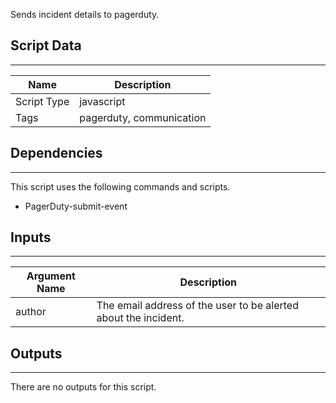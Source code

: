 Sends incident details to pagerduty.

## Script Data

---

| **Name** | **Description** |
| --- | --- |
| Script Type | javascript |
| Tags | pagerduty, communication |


## Dependencies

---
This script uses the following commands and scripts.

* PagerDuty-submit-event

## Inputs

---

| **Argument Name** | **Description** |
| --- | --- |
| author | The email address of the user to be alerted about the incident. |

## Outputs

---
There are no outputs for this script.
